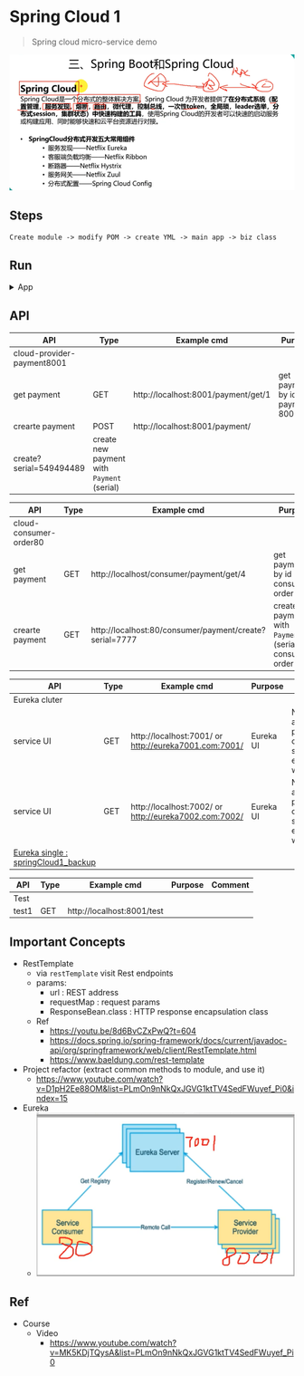 # Spring Cloud 1
> Spring cloud micro-service demo
<img src ="https://github.com/yennanliu/SpringPlayground/blob/main/springCloud1/doc/pic/spring_cloud_intro.png">

## Steps
```
Create module -> modify POM -> create YML -> main app -> biz class
```

## Run

<details>
<summary>App</summary>

```bash
#---------------------------
# Run app
#---------------------------

# build
mvn package

# run
java -jar <built_jar>


#---------------------------
# Run Mysql
#---------------------------
brew services start mysql
mysql -u root
```

</details>

## API

| API | Type | Example cmd | Purpose | Comment|
| ----- | -------- | ---- | ----- | ---- |
| cloud-provider-payment8001 |  | | |
| get payment | GET | http://localhost:8001/payment/get/1 | get payment by id (via payment-8001)|
| crearte payment | POST | http://localhost:8001/payment/
create?serial=549494489 | create new payment with `Payment` (serial)|

| API | Type | Example cmd | Purpose | Comment|
| ----- | -------- | ---- | ----- | ---- |
| cloud-consumer-order80 |  | | |
| get payment | GET | http://localhost/consumer/payment/get/4| get payment by id (via consumer-order-80)|
| crearte payment | GET | http://localhost:80/consumer/payment/create?serial=7777 | create new payment with `Payment` (serial) via consumer-order-80)|

| API | Type | Example cmd | Purpose | Comment|
| ----- | -------- | ---- | ----- | ---- |
| Eureka  cluter|  | | |
| service UI | GET | http://localhost:7001/  or http://eureka7001.com:7001/ | Eureka UI | Note : can access payment8001, order80 services via eureka UI as well
| service UI | GET | http://localhost:7002/  or http://eureka7002.com:7002/ | Eureka UI | Note : can access payment8001, order80 services via eureka UI as well
|[Eureka single :  springCloud1_backup](https://github.com/yennanliu/SpringPlayground/tree/main/archived/springCloud1_backup)|  | | |


| API | Type | Example cmd | Purpose | Comment|
| ----- | -------- | ---- | ----- | ---- |
| Test |  | | |
| test1 | GET | http://localhost:8001/test | |


## Important Concepts
- RestTemplate
    - via `restTemplate` visit Rest endpoints
    - params:
        - url : REST address
        - requestMap : request params
        - ResponseBean.class : HTTP response encapsulation class
    - Ref
         - https://youtu.be/8d6BvCZxPwQ?t=604
         - https://docs.spring.io/spring-framework/docs/current/javadoc-api/org/springframework/web/client/RestTemplate.html
         - https://www.baeldung.com/rest-template
- Project refactor (extract common methods to module, and use it)
    - https://www.youtube.com/watch?v=D1pH2Ee88OM&list=PLmOn9nNkQxJGVG1ktTV4SedFWuyef_Pi0&index=15
- Eureka
    - <img src ="https://github.com/yennanliu/SpringPlayground/blob/main/springCloud1/doc/pic/eureka1.png">

## Ref
- Course
    - Video
        - https://www.youtube.com/watch?v=MK5KDjTQysA&list=PLmOn9nNkQxJGVG1ktTV4SedFWuyef_Pi0